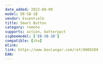 ```yaml
---
date_added: 2022-08-09
model: EB-SB-1B
vendor: Essentielb
title: Smart Button
category: remote
supports: action, batterypct
zigbeemodel: ['EB-SB-1B']
compatible: [zha]
mlink: 
link: https://www.boulanger.com/ref/8009289
EAN:
---
```

